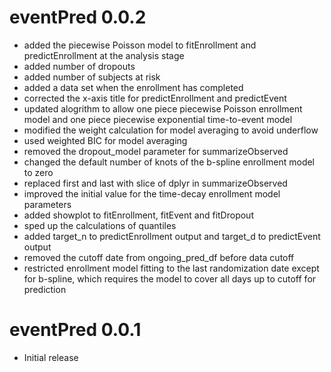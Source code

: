 # eventPred 0.0.2

- added the piecewise Poisson model to fitEnrollment and predictEnrollment at the analysis stage
- added number of dropouts
- added number of subjects at risk
- added a data set when the enrollment has completed
- corrected the x-axis title for predictEnrollment and predictEvent
- updated alogrithm to allow one piece piecewise Poisson enrollment model and one piece piecewise exponential time-to-event model
- modified the weight calculation for model averaging to avoid underflow
- used weighted BIC for model averaging
- removed the dropout_model parameter for summarizeObserved
- changed the default number of knots of the b-spline enrollment model to zero
- replaced first and last with slice of dplyr in summarizeObserved
- improved the initial value for the time-decay enrollment model parameters
- added showplot to fitEnrollment, fitEvent and fitDropout
- sped up the calculations of quantiles
- added target_n to predictEnrollment output and target_d to predictEvent output
- removed the cutoff date from ongoing_pred_df before data cutoff
- restricted enrollment model fitting to the last randomization date except for b-spline, which requires the model to cover all days up to cutoff for prediction

# eventPred 0.0.1

- Initial release

